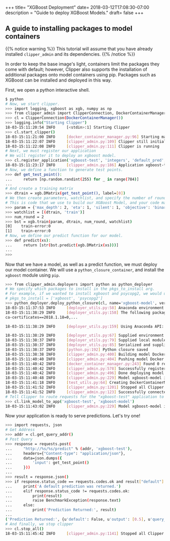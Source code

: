 +++
title= "XGBoost Deployment"
date= 2018-03-12T17:08:30-07:00
description = "Guide to deploy XGBoost Models."
draft= false
+++
## A guide to installing packages to model containers
{{% notice warning %}}
This tutorial will assume that you have already installed `clipper_admin` and its dependencies.
{{% /notice %}}

In order to keep the base image's light, containers limit the packages they come with default; however, Clipper also supports the installation of additional packages onto model containers using pip. Packages such as XGBoost can be installed and deployed in this way.

First, we open a python interactive shell.
```sh
$ python
# Now, we start clipper.
>>> import logging, xgboost as xgb, numpy as np
>>> from clipper_admin import ClipperConnection, DockerContainerManager
>>> cl = ClipperConnection(DockerContainerManager())
>>> logging.info("Starting Clipper")
18-03-15:11:20:54 INFO     [<stdin>:1] Starting Clipper
>>> cl.start_clipper()
18-03-15:11:21:00 INFO     [docker_container_manager.py:96] Starting managed Redis instance in Docker
18-03-15:11:22:07 INFO     [clipper_admin.py:109] Clipper still initializing.
18-03-15:11:22:08 INFO     [clipper_admin.py:111] Clipper is running
# Next, we must register our application
# We will register it to deploy an xgboost model.
>>> cl.register_application('xgboost-test', 'integers', 'default_pred', 100000)
18-03-15:11:23:17 INFO     [clipper_admin.py:186] Application xgboost-test was successfully registered
# Now, we define a function to generate test points.
>>> def get_test_point():
...     return [np.random.randint(255) for _ in range(784)]
...
# And create a training matrix
>>> dtrain = xgb.DMatrix(get_test_point(), label=[0])
# We then create parameters, watchlist, and specify the number of rounds
# This is code that we use to build our XGBoost Model, and your code may differ.
>>> param = {'max_depth': 2, 'eta': 1, 'silent': 1, 'objective': 'binary:logistic'}
>>> watchlist = [(dtrain, 'train')]
>>> num_round = 2
>>> bst = xgb.train(param, dtrain, num_round, watchlist)
[0]    train-error:0
[1]    train-error:0
# Now, we define our predict function for our model.
>>> def predict(xs):
...     return [str(bst.predict(xgb.DMatrix(xs)))]
...
>>>
```
Now that we have a model, as well as a predict function, we must deploy our model container. We will use a `python_closure_container`, and install the `xgboost` module using `pip`.
```sh
>>> from clipper_admin.deployers import python as python_deployer
# We specify which packages to install in the pkgs_to_install arg.
# For example, if we wanted to install xgboost and psycopg2, we would use
# pkgs_to_install = ['xgboost', 'psycopg2']
>>> python_deployer.deploy_python_closure(cl, name='xgboost-model', version=1, input_type="integers", func=predict, pkgs_to_install=['xgboost'])
18-03-15:11:37:53 INFO     [deployer_utils.py:58] Anaconda environment found. Verifying packages.
18-03-15:11:38:29 INFO     [deployer_utils.py:158] The following packages in your conda environment are not available in the linux-64 conda channel the container will use:
ca-certificates==2018.1.18=0,...

18-03-15:11:38:29 INFO     [deployer_utils.py:159] Using Anaconda API: https://api.anaconda.org

18-03-15:11:38:29 INFO     [deployer_utils.py:67] Supplied environment details
18-03-15:11:38:37 INFO     [deployer_utils.py:79] Supplied local modules
18-03-15:11:38:37 INFO     [deployer_utils.py:85] Serialized and supplied predict function
18-03-15:11:38:37 INFO     [python.py:192] Python closure saved
18-03-15:11:38:38 INFO     [clipper_admin.py:400] Building model Docker image with model data from /tmp/clipper/tmpcaUamW
18-03-15:11:40:40 INFO     [clipper_admin.py:404] Pushing model Docker image to xgboost-model:1
18-03-15:11:40:42 INFO     [docker_container_manager.py:243] Found 0 replicas for xgboost-model:1. Adding 1
18-03-15:11:40:42 INFO     [clipper_admin.py:578] Successfully registered model xgboost-model:1
18-03-15:11:40:42 INFO     [clipper_admin.py:496] Done deploying model xgboost-model:1.
18-03-15:11:40:48 INFO     [clipper_admin.py:229] Model xgboost-model is now linked to application xgboost-test
18-03-15:11:41:18 INFO     [test_utils.py:64] Creating DockerContainerManager
18-03-15:11:41:52 INFO     [clipper_admin.py:1201] Stopped all Clipper cluster and all model containers
18-03-15:11:41:52 INFO     [clipper_admin.py:123] Successfully connected to Clipper cluster at localhost:36717
# Tell Clipper to route requests for the "xgboost-test" application to the "xgboost-model"
>>> cl.link_model_to_app('xgboost-test', 'xgboost-model')
18-03-15:11:43:02 INFO     [clipper_admin.py:229] Model xgboost-model is now linked to application xgboost-test
```
Now your application is ready to serve predictions. Let's try one!
```sh
>>> import requests, json
# Get Address
>>> addr = cl.get_query_addr()
# Post Query
>>> response = requests.post(
...     "http://%s/%s/predict" % (addr, 'xgboost-test'),
...     headers={"Content-type": "application/json"},
...     data=json.dumps({
...         'input': get_test_point()
...     }))
...
>>> result = response.json()
>>> if response.status_code == requests.codes.ok and result["default"]:
...     print('A default prediction was returned.')
...     elif response.status_code != requests.codes.ok:
...         print(result)
...         raise BenchmarkException(response.text)
...     else:
...         print('Prediction Returned:', result)
...
('Prediction Returned:', {u'default': False, u'output': [0.5], u'query_id': 26})
# And finally, we stop clipper
>>> cl.stop_all()
18-03-15:11:45:42 INFO     [clipper_admin.py:1141] Stopped all Clipper cluster and all model containers
```

